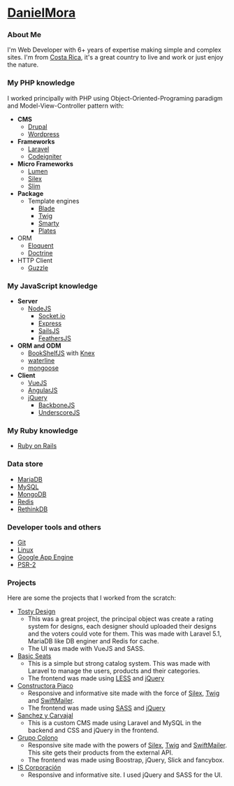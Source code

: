 # [DanielMora](https://github.com/danielmoracr)

### About Me

I'm Web Developer with 6+ years of expertise making simple and complex sites. I'm from [Costa Rica](https://en.wikipedia.org/wiki/Costa_Rica), it's a great country to live and work or just enjoy the nature.

### My PHP knowledge

I worked principally with PHP using Object-Oriented-Programing paradigm and Model-View-Controller pattern with:

* **CMS**
  * [Drupal](https://www.drupal.org)
  * [Wordpress](https://wordpress.org)
* **Frameworks**
  * [Laravel](https://laravel.com)
  * [Codeigniter](https://www.codeigniter.com)
* **Micro Frameworks**
  * [Lumen](https://lumen.laravel.com)
  * [Silex](http://silex.sensiolabs.org)
  * [Slim](http://www.slimframework.com)
* **Package**
  * Template engines
    * [Blade](https://laravel.com/docs/5.2/blade)
    * [Twig](http://twig.sensiolabs.org)
    * [Smarty](http://www.smarty.net)
    * [Plates](http://platesphp.com)
 * ORM
    * [Eloquent](https://laravel.com/docs/5.2/eloquent-collections)
    * [Doctrine](http://www.doctrine-project.org)
  * HTTP Client
    * [Guzzle](http://docs.guzzlephp.org/en/latest)

### My JavaScript knowledge
* **Server**
  * [NodeJS](https://nodejs.org)
    * [Socket.io](http://socket.io)
    * [Express](https://expressjs.com)
    * [SailsJS](http://sailsjs.org)
    * [FeathersJS](http://feathersjs.com)
* **ORM and ODM**
  * [BookShelfJS](http://bookshelfjs.org) with [Knex](http://knexjs.org)
  * [waterline](http://waterlinejs.org/)
  * [mongoose](http://mongoosejs.com)
* **Client**
  * [VueJS](https://vuejs.org)
  * [AngularJS](https://angularjs.org)
  * [jQuery](https://jquery.com)
    * [BackboneJS](http://backbonejs.org)
    * [UnderscoreJS](http://underscorejs.org)

### My Ruby knowledge
* [Ruby on Rails](http://rubyonrails.org)

### Data store
* [MariaDB](https://mariadb.org)
* [MySQL](https://www.mysql.com)
* [MongoDB](https://www.mongodb.com)
* [Redis](http://redis.io)
* [RethinkDB](https://www.rethinkdb.com)

### Developer tools and others
* [Git](https://git-scm.com)
* [Linux](https://www.linux.com)
* [Google App Engine](https://appengine.google.com)
* [PSR-2](http://www.php-fig.org/psr/psr-2)

### Projects
Here are some the projects that I worked from the scratch:
* [Tosty Design](http://tostydesign.com)
  * This was a great project, the principal object was create a rating system for designs, each designer should uploaded their designs and the voters could vote for them. This was made with Laravel 5.1, MariaDB like DB enginer and Redis for cache.
  * The UI was made with VueJS and SASS.
* [Basic Seats](http://www.basicseats.cr)
  * This is a simple but strong catalog system. This was made with Laravel to manage the users, products and their categories.
  * The frontend was made using [LESS](http://lesscss.org) and [jQuery](https://jquery.com)
* [Constructora Piaco](http://www.constructorapiaco.com)
  * Responsive and informative site made with the force of [Silex](http://silex.sensiolabs.org), [Twig](http://twig.sensiolabs.org) and [SwiftMailer](http://swiftmailer.org).
  * The frontend was made using [SASS](http://sass-lang.com) and [jQuery](https://jquery.com)
* [Sanchez y Carvajal](http://www.sanchez-carvajal.com)
  * This is a custom CMS made using Laravel and MySQL in the backend and CSS and jQuery in the frontend.
* [Grupo Colono](http://www.grupocolono.com)
  * Responsive site made with the powers of [Silex](http://silex.sensiolabs.org), [Twig](http://twig.sensiolabs.org) and [SwiftMailer](http://swiftmailer.org). This site gets their products from the external API.
  * The frontend was made using Boostrap, jQuery, Slick and fancybox.
* [IS Corporación](http://www.iscr.com)
  * Responsive and informative site. I used jQuery and SASS for the UI.
